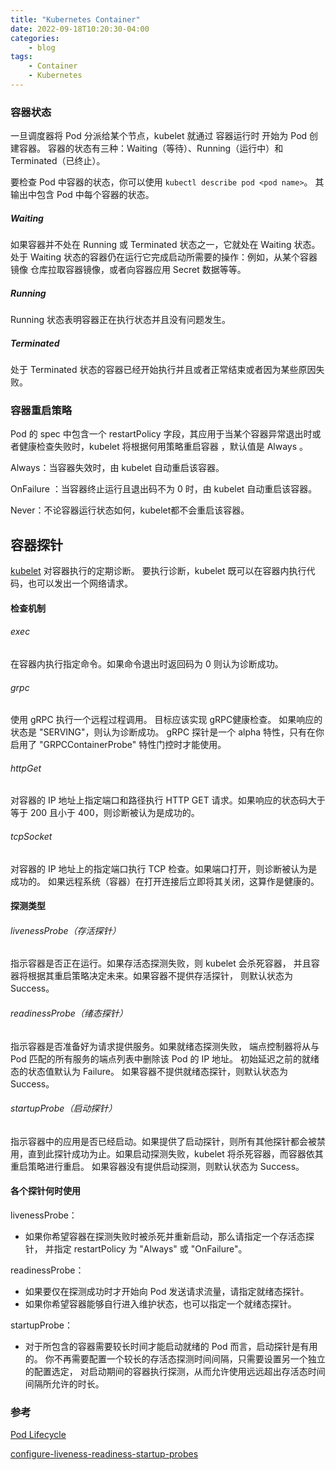 ```yaml
---
title: "Kubernetes Container"
date: 2022-09-18T10:20:30-04:00
categories:
    - blog
tags:
    - Container
    - Kubernetes
---
```


### **容器状态**

一旦调度器将 Pod 分派给某个节点，kubelet 就通过 容器运行时 开始为 Pod 创建容器。 容器的状态有三种：Waiting（等待）、Running（运行中）和 Terminated（已终止）。

要检查 Pod 中容器的状态，你可以使用 `kubectl describe pod <pod name>`。 其输出中包含 Pod 中每个容器的状态。

##### Waiting

如果容器并不处在 Running 或 Terminated 状态之一，它就处在 Waiting 状态。 处于 Waiting 状态的容器仍在运行它完成启动所需要的操作：例如，从某个容器镜像 仓库拉取容器镜像，或者向容器应用 Secret 数据等等。 

##### Running

Running 状态表明容器正在执行状态并且没有问题发生。 

##### Terminated

处于 Terminated 状态的容器已经开始执行并且或者正常结束或者因为某些原因失败。

### **容器重启策略**

Pod 的 spec 中包含一个 restartPolicy 字段，其应用于当某个容器异常退出时或者健康检查失败时，kubelet 将根据何用策略重启容器 ，默认值是 Always 。

Always：当容器失效时，由 kubelet 自动重启该容器。

OnFailure ：当容器终止运行且退出码不为 0 时，由 kubelet 自动重启该容器。

Never：不论容器运行状态如何，kubelet都不会重启该容器。 

## **容器探针**

[kubelet](https://kubernetes.io/zh-cn/docs/reference/command-line-tools-reference/kubelet/) 对容器执行的定期诊断。 要执行诊断，kubelet 既可以在容器内执行代码，也可以发出一个网络请求。

#### 检查机制

###### exec

在容器内执行指定命令。如果命令退出时返回码为 0 则认为诊断成功。

###### grpc

使用 gRPC 执行一个远程过程调用。 目标应该实现 gRPC健康检查。 如果响应的状态是 "SERVING"，则认为诊断成功。 gRPC 探针是一个 alpha 特性，只有在你启用了 "GRPCContainerProbe" 特性门控时才能使用。

###### httpGet

对容器的 IP 地址上指定端口和路径执行 HTTP GET 请求。如果响应的状态码大于等于 200 且小于 400，则诊断被认为是成功的。

###### tcpSocket

对容器的 IP 地址上的指定端口执行 TCP 检查。如果端口打开，则诊断被认为是成功的。 如果远程系统（容器）在打开连接后立即将其关闭，这算作是健康的。

#### 探测类型

###### livenessProbe（存活探针）

指示容器是否正在运行。如果存活态探测失败，则 kubelet 会杀死容器， 并且容器将根据其重启策略决定未来。如果容器不提供存活探针， 则默认状态为 Success。

###### readinessProbe（绪态探针）

指示容器是否准备好为请求提供服务。如果就绪态探测失败， 端点控制器将从与 Pod 匹配的所有服务的端点列表中删除该 Pod 的 IP 地址。 初始延迟之前的就绪态的状态值默认为 Failure。 如果容器不提供就绪态探针，则默认状态为 Success。

###### startupProbe（启动探针）

指示容器中的应用是否已经启动。如果提供了启动探针，则所有其他探针都会被禁用，直到此探针成功为止。如果启动探测失败，kubelet 将杀死容器，而容器依其 重启策略进行重启。 如果容器没有提供启动探测，则默认状态为 Success。

#### 各个探针何时使用

livenessProbe：

- 如果你希望容器在探测失败时被杀死并重新启动，那么请指定一个存活态探针， 并指定 restartPolicy 为 "Always" 或 "OnFailure"。

readinessProbe：

- 如果要仅在探测成功时才开始向 Pod 发送请求流量，请指定就绪态探针。
- 如果你希望容器能够自行进入维护状态，也可以指定一个就绪态探针。

startupProbe：

- 对于所包含的容器需要较长时间才能启动就绪的 Pod 而言，启动探针是有用的。 你不再需要配置一个较长的存活态探测时间间隔，只需要设置另一个独立的配置选定， 对启动期间的容器执行探测，从而允许使用远远超出存活态时间间隔所允许的时长。

### **参考**

[Pod Lifecycle](https://kubernetes.io/zh-cn/docs/concepts/workloads/pods/pod-lifecycle/)

[configure-liveness-readiness-startup-probes](https://kubernetes.io/zh-cn/docs/tasks/configure-pod-container/configure-liveness-readiness-startup-probes/)
